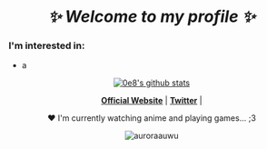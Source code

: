 <h1 align="center">
  <b><i>✨ Welcome to my profile ✨</i></b>
</h1>

<h3>I'm interested in:</h3>
<ul>
  <li>a</li>
</ul>

<p align="center">
  <a href="https://github.com/0e8"><img src="https://github-readme-stats.vercel.app/api?username=0e8&hide_border=true&show_icons=true" alt="0e8's github stats"></a>
</p>

<p align="center">
  <strong><a href="https://0e8.github.io/">Official Website</a></strong> |
  <strong><a href="https://twitter.com/shadowwqz">Twitter</a></strong> |
</p>

<p align="center">❤ I'm currently watching anime and playing games... ;3</p>

<p align="center"> <img src="https://komarev.com/ghpvc/?username=0e8&label=Profile%20views&color=0e75b6&style=flat" alt="auroraauwu" /> </p>
